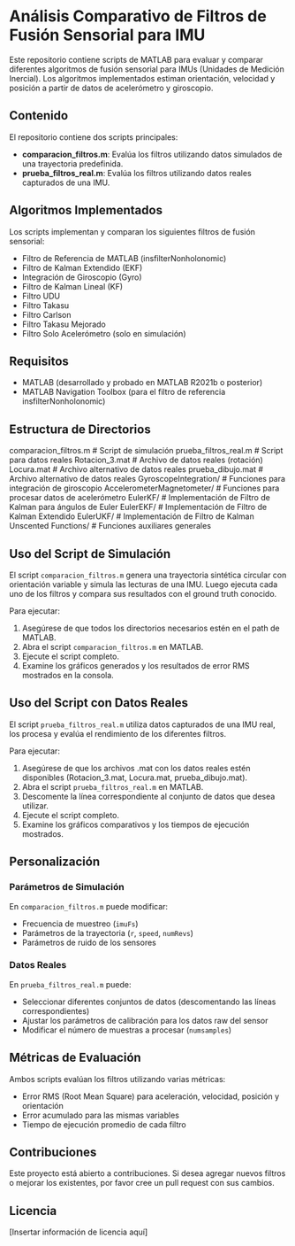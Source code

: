 # Análisis Comparativo de Filtros de Fusión Sensorial para IMU

Este repositorio contiene scripts de MATLAB para evaluar y comparar diferentes algoritmos de fusión sensorial para IMUs (Unidades de Medición Inercial). Los algoritmos implementados estiman orientación, velocidad y posición a partir de datos de acelerómetro y giroscopio.

## Contenido

El repositorio contiene dos scripts principales:

- **comparacion_filtros.m**: Evalúa los filtros utilizando datos simulados de una trayectoria predefinida.
- **prueba_filtros_real.m**: Evalúa los filtros utilizando datos reales capturados de una IMU.

## Algoritmos Implementados

Los scripts implementan y comparan los siguientes filtros de fusión sensorial:

- Filtro de Referencia de MATLAB (insfilterNonholonomic)
- Filtro de Kalman Extendido (EKF)
- Integración de Giroscopio (Gyro)
- Filtro de Kalman Lineal (KF)
- Filtro UDU
- Filtro Takasu
- Filtro Carlson
- Filtro Takasu Mejorado
- Filtro Solo Acelerómetro (solo en simulación)

## Requisitos

- MATLAB (desarrollado y probado en MATLAB R2021b o posterior)
- MATLAB Navigation Toolbox (para el filtro de referencia insfilterNonholonomic)

## Estructura de Directorios

 comparacion_filtros.m      # Script de simulación
 prueba_filtros_real.m      # Script para datos reales
 Rotacion_3.mat             # Archivo de datos reales (rotación)
 Locura.mat                 # Archivo alternativo de datos reales
 prueba_dibujo.mat          # Archivo alternativo de datos reales
 GyroscopeIntegration/      # Funciones para integración de giroscopio
 AccelerometerMagnetometer/ # Funciones para procesar datos de acelerómetro
 EulerKF/                   # Implementación de Filtro de Kalman para ángulos de Euler
 EulerEKF/                  # Implementación de Filtro de Kalman Extendido
 EulerUKF/                  # Implementación de Filtro de Kalman Unscented
 Functions/                 # Funciones auxiliares generales

## Uso del Script de Simulación

El script `comparacion_filtros.m` genera una trayectoria sintética circular con orientación variable y simula las lecturas de una IMU. Luego ejecuta cada uno de los filtros y compara sus resultados con el ground truth conocido.

Para ejecutar:

1. Asegúrese de que todos los directorios necesarios estén en el path de MATLAB.
2. Abra el script `comparacion_filtros.m` en MATLAB.
3. Ejecute el script completo.
4. Examine los gráficos generados y los resultados de error RMS mostrados en la consola.

## Uso del Script con Datos Reales

El script `prueba_filtros_real.m` utiliza datos capturados de una IMU real, los procesa y evalúa el rendimiento de los diferentes filtros.

Para ejecutar:

1. Asegúrese de que los archivos .mat con los datos reales estén disponibles (Rotacion_3.mat, Locura.mat, prueba_dibujo.mat).
2. Abra el script `prueba_filtros_real.m` en MATLAB.
3. Descomente la línea correspondiente al conjunto de datos que desea utilizar.
4. Ejecute el script completo.
5. Examine los gráficos comparativos y los tiempos de ejecución mostrados.

## Personalización

### Parámetros de Simulación

En `comparacion_filtros.m` puede modificar:
- Frecuencia de muestreo (`imuFs`)
- Parámetros de la trayectoria (`r`, `speed`, `numRevs`)
- Parámetros de ruido de los sensores

### Datos Reales

En `prueba_filtros_real.m` puede:
- Seleccionar diferentes conjuntos de datos (descomentando las líneas correspondientes)
- Ajustar los parámetros de calibración para los datos raw del sensor
- Modificar el número de muestras a procesar (`numsamples`)

## Métricas de Evaluación

Ambos scripts evalúan los filtros utilizando varias métricas:

- Error RMS (Root Mean Square) para aceleración, velocidad, posición y orientación
- Error acumulado para las mismas variables
- Tiempo de ejecución promedio de cada filtro

## Contribuciones

Este proyecto está abierto a contribuciones. Si desea agregar nuevos filtros o mejorar los existentes, por favor cree un pull request con sus cambios.

## Licencia

[Insertar información de licencia aquí]